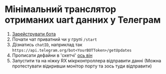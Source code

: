 # Мінімальний транслятор отриманих uart данних у Телеграм

1. [Зарейструвати бота](https://t.me/botfather)
2. Почати чат приватний чи у групі `/start`
3. Дізнатись `chatID`, наприклад так
`https://api.telegram.org/bot<YourBOTToken>/getUpdates`
4.  Прописати дефайни в 'скетчі' [ось він](src/main.cpp)
5. Запустити та на ніжку RX мікрконтроллера відправити данні (Можна протестувати відкривши монітор порту та зось туди відправити)